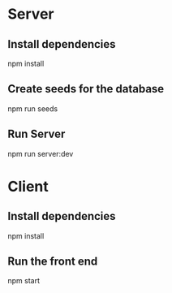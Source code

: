 # Server
## Install dependencies
npm install

## Create seeds for the database
npm run seeds

## Run Server
npm run server:dev

# Client
## Install dependencies
npm install

## Run the front end
npm start